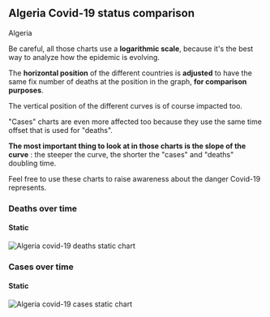 ## Algeria Covid-19 status comparison 

Algeria



Be careful, all those charts use a **logarithmic scale**, because it's the best way to analyze how the epidemic is evolving.
 
The **horizontal position** of the different countries is **adjusted** to have the same fix number of deaths at the position in the graph, **for comparison purposes**.

The vertical position of the different curves is of course impacted too.

"Cases" charts are even more affected too because they use the same time offset that is used for "deaths".

**The most important thing to look at in those charts is the slope of the curve** : the steeper the curve, the shorter the "cases" and "deaths" doubling time.

Feel free to use these charts to raise awareness about the danger Covid-19 represents. 


 
### Deaths over time
 
#### Static
![Algeria covid-19 deaths static chart](https://raw.githubusercontent.com/madlag/coronavirus_study/master/notebooks/graphs/2020-03-20/countries/Algeria/2020-03-20_Algeria_deaths.png "Algeria covid-19 deaths static chart")   

 
### Cases over time
 
#### Static
![Algeria covid-19 cases static chart](https://raw.githubusercontent.com/madlag/coronavirus_study/master/notebooks/graphs/2020-03-20/countries/Algeria/2020-03-20_Algeria_cases.png "Algeria covid-19 cases static chart")   


